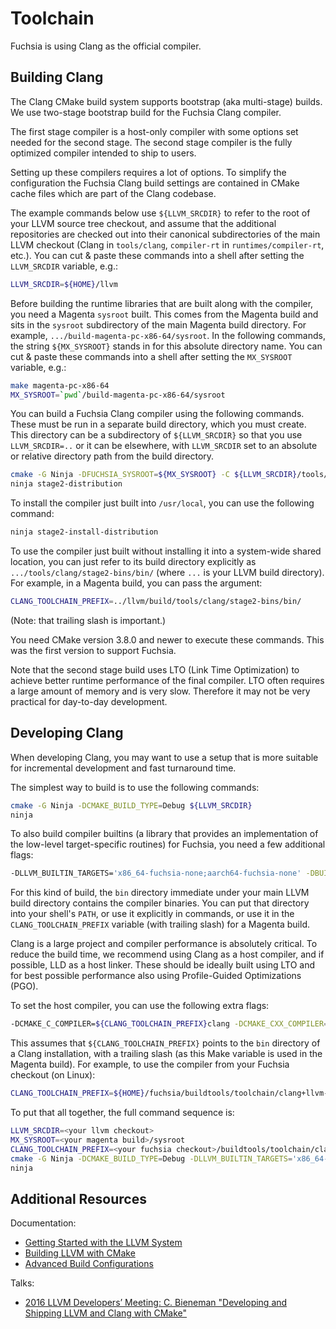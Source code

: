 # Toolchain

Fuchsia is using Clang as the official compiler.

## Building Clang

The Clang CMake build system supports bootstrap (aka multi-stage) builds. We use
two-stage bootstrap build for the Fuchsia Clang compiler.

The first stage compiler is a host-only compiler with some options set needed
for the second stage. The second stage compiler is the fully optimized compiler
intended to ship to users.

Setting up these compilers requires a lot of options. To simplify the
configuration the Fuchsia Clang build settings are contained in CMake cache
files which are part of the Clang codebase.

The example commands below use `${LLVM_SRCDIR}` to refer to the root of your
LLVM source tree checkout, and assume that the additional repositories are
checked out into their canonical subdirectories of the main LLVM checkout
(Clang in `tools/clang`, `compiler-rt` in `runtimes/compiler-rt`, etc.).  You
can cut & paste these commands into a shell after setting the `LLVM_SRCDIR`
variable, e.g.:

```bash
LLVM_SRCDIR=${HOME}/llvm
```

Before building the runtime libraries that are built along with the compiler,
you need a Magenta `sysroot` built.  This comes from the Magenta build and
sits in the `sysroot` subdirectory of the main Magenta build directory.  For
example, `.../build-magenta-pc-x86-64/sysroot`.  In the following commands,
the string `${MX_SYSROOT}` stands in for this absolute directory name.  You
can cut & paste these commands into a shell after setting the `MX_SYSROOT`
variable, e.g.:

```bash
make magenta-pc-x86-64
MX_SYSROOT=`pwd`/build-magenta-pc-x86-64/sysroot
```

You can build a Fuchsia Clang compiler using the following commands.
These must be run in a separate build directory, which you must create.
This directory can be a subdirectory of `${LLVM_SRCDIR}` so that you
use `LLVM_SRCDIR=..` or it can be elsewhere, with `LLVM_SRCDIR` set
to an absolute or relative directory path from the build directory.

```bash
cmake -G Ninja -DFUCHSIA_SYSROOT=${MX_SYSROOT} -C ${LLVM_SRCDIR}/tools/clang/cmake/caches/Fuchsia.cmake ${LLVM_SRCDIR}
ninja stage2-distribution
```

To install the compiler just built into `/usr/local`, you can use the
following command:

```bash
ninja stage2-install-distribution
```

To use the compiler just built without installing it into a system-wide
shared location, you can just refer to its build directory explicitly as
`.../tools/clang/stage2-bins/bin/` (where `...` is your LLVM build
directory).  For example, in a Magenta build, you can pass the argument:

```bash
CLANG_TOOLCHAIN_PREFIX=../llvm/build/tools/clang/stage2-bins/bin/
```

(Note: that trailing slash is important.)

You need CMake version 3.8.0 and newer to execute these commands.
This was the first version to support Fuchsia.

Note that the second stage build uses LTO (Link Time Optimization) to achieve
better runtime performance of the final compiler. LTO often requires a large
amount of memory and is very slow. Therefore it may not be very practical for
day-to-day development.

## Developing Clang

When developing Clang, you may want to use a setup that is more suitable for
incremental development and fast turnaround time.

The simplest way to build is to use the following commands:

```bash
cmake -G Ninja -DCMAKE_BUILD_TYPE=Debug ${LLVM_SRCDIR}
ninja
```

To also build compiler builtins (a library that provides an implementation of
the low-level target-specific routines) for Fuchsia, you need a few additional
flags:

```bash
-DLLVM_BUILTIN_TARGETS='x86_64-fuchsia-none;aarch64-fuchsia-none' -DBUILTINS_{aarch64,x86_64}-fuchsia-none_CMAKE_SYSROOT=${MX_SYSROOT} -DBUILTINS_{aarch64,x86_64}-fuchsia-none_CMAKE_SYSTEM_NAME=Fuchsia
```

For this kind of build, the `bin` directory immediate under your main LLVM
build directory contains the compiler binaries.  You can put that directory
into your shell's `PATH`, or use it explicitly in commands, or use it in the
`CLANG_TOOLCHAIN_PREFIX` variable (with trailing slash) for a Magenta build.

Clang is a large project and compiler performance is absolutely critical. To
reduce the build time, we recommend using Clang as a host compiler, and if
possible, LLD as a host linker. These should be ideally built using LTO and
for best possible performance also using Profile-Guided Optimizations (PGO).

To set the host compiler, you can use the following extra flags:

```bash
-DCMAKE_C_COMPILER=${CLANG_TOOLCHAIN_PREFIX}clang -DCMAKE_CXX_COMPILER=${CLANG_TOOLCHAIN_PREFIX}clang++ -DLLVM_ENABLE_LLD=ON
```

This assumes that `${CLANG_TOOLCHAIN_PREFIX}` points to the `bin` directory
of a Clang installation, with a trailing slash (as this Make variable is used
in the Magenta build).  For example, to use the compiler from your Fuchsia
checkout (on Linux):

```bash
CLANG_TOOLCHAIN_PREFIX=${HOME}/fuchsia/buildtools/toolchain/clang+llvm-x86_64-linux/bin/
```

To put that all together, the full command sequence is:

```bash
LLVM_SRCDIR=<your llvm checkout>
MX_SYSROOT=<your magenta build>/sysroot
CLANG_TOOLCHAIN_PREFIX=<your fuchsia checkout>/buildtools/toolchain/clang+llvm-x86_64-linux/bin/
cmake -G Ninja -DCMAKE_BUILD_TYPE=Debug -DLLVM_BUILTIN_TARGETS='x86_64-fuchsia-none;aarch64-fuchsia-none' -DBUILTINS_{aarch64,x86_64}-fuchsia-none_CMAKE_SYSROOT=${MX_SYSROOT} -DBUILTINS_{aarch64,x86_64}-fuchsia-none_CMAKE_SYSTEM_NAME=Fuchsia -DCMAKE_C_COMPILER=${CLANG_TOOLCHAIN_PREFIX}clang -DCMAKE_CXX_COMPILER=${CLANG_TOOLCHAIN_PREFIX}clang++ -DLLVM_ENABLE_LLD=ON ${LLVM_SRCDIR}
ninja
```

## Additional Resources

Documentation:
* [Getting Started with the LLVM System](http://llvm.org/docs/GettingStarted.html)
* [Building LLVM with CMake](http://llvm.org/docs/CMake.html)
* [Advanced Build Configurations](http://llvm.org/docs/AdvancedBuilds.html)

Talks:
* [2016 LLVM Developers’ Meeting: C. Bieneman "Developing and Shipping LLVM and Clang with CMake"](https://www.youtube.com/watch?v=StF77Cx7pz8)
